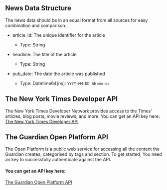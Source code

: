 ## News Data Structure

The news data should be in an equal format from all sources for easy combination and comparison.

- article_id: The unique identifier for the article
    - Type: String

- headline: The title of the article
    - Type: String

- pub_date: The date the article was published
    - Type: Datetime64[ns]: `YYYY-MM-DD hh:mm:ss`

## The New York Times Developer API

The New York Times Developer Network provides access to the Times' articles, blog posts, movie reviews, and more. You can get an API key here: [The New York Times Developer API](https://developer.nytimes.com/)

## The Guardian Open Platform API

The Open Platform is a public web service for accessing all the content the Guardian creates, categorised by tags and section. To get started, You need an key to successfully authenticate against the API.

#### You can get an API key here:
[The Guardian Open Platform API](https://open-platform.theguardian.com/access/)
